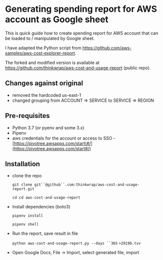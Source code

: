 # Generating spending report for AWS account as Google sheet

This is quick guide how to create spending report for AWS account that can be loaded to / manipulated by Google sheet.

I have adapted the Python script from <https://github.com/aws-samples/aws-cost-explorer-report>.

The forked and modified version is available at <https://github.com/thinkwrap/aws-cost-and-usage-report> (public repo).

## Changes against original

* removed the hardcoded us-east-1
* changed grouping from ACCOUNT =\> SERVICE to SERVICE =\> REGION

## Pre-requisites

* Python 3.7 (or pyenv and some 3.x)
* Pipenv
* aws credentials for the account or access to SSO - [https://pivotree.awsapps.com/start\#/](https://pivotree.awsapps.com/start#/)

## Installation

* clone the repo 

  `git clone git``@github``.com:thinkwrap/aws-cost-and-usage-report.git`

  `cd cd aws-cost-and-usage-report`
* Install dependencies (boto3)

  `pipenv install`

  `pipenv shell`
* Run the report, save result in file

  `python aws-cost-and-usage-report.py --days ``365` `>2019b.tsv`
* Open Google Docs, File → Import, select generated file, import
